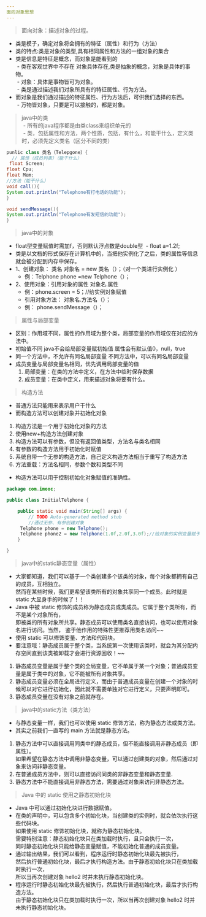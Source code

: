 ```yaml
---
面向对象思想
---  
```

> 面向对象：描述对象的过程。  
  - 类是模子，确定对象将会拥有的特征（属性）和行为（方法）  
  - 类的特点:类是对象的类型,具有相同属性和方法的一组对象的集合  
  - 类是信息是特征是概念，而对象是能看到的  
  - 类在客观世界中不存在  对象具体存在,类是抽象的概念，对象是具体的事物。  
  - 对象：具体是事物皆可为对象。  
  - 类是通过描述我们对象所具有的特征属性、行为方法。  
  - 而对象是我们通过描述的特征属性、行为方法后，可供我们选择的东西。  
  - 万物皆对象，只要是可以接触的，都是对象。  

> java中的类  
  - 所有的java程序都是由类class来组织单元的  
  - 类，包括属性和方法，两个性质，包括，有什么，和能干什么，定义类时，必须先定义类名（区分不同的类）  
```java  
punlic class 类名（Telepgone）{
  // 属性（成员列表）（能干什么）
 float Screen;
float Cpu;
float Mem;
//方法（能干什么）
void call(){
System.out.println("Telephone有打电话的功能");
}

void sendMessage(){
System.out.println("Telephone有发短信的功能");
}
```  

> java中的对象  
- float型变量赋值时需加f，否则默认浮点数是double型
  - float a=1.2f;  
- 类是以文档的形式保存在计算机中的，当把他实例化了之后，类的属性等信息就会被分配到内存中保存。  
- 1、创建对象： 类名 对象名 = new 类名（）；（对一个类进行实例化 ）  
    - 例：Telphone phone =new Telphone（）；  
- 2、使用对象：引用对象的属性 对象名.属性  
    - 例：phone.screen = 5；//给实例对象赋值  
    - 引用对象方法： 对象名.方法名（）；  
    - 例： phone.sendMessage（）；  

> 属性与局部变量  
- 区别：作用域不同，属性的作用域为整个类，局部变量的作用域仅在对应的方法中。  
- 初始值不同 java不会给局部变量赋初始值 属性会有默认值0，null，true  
- 同一个方法中，不允许有同名局部变量 不同方法中，可以有同名局部变量  
- 成员变量与局部变量名相同，优先调用局部变量的值  
  1. 局部变量：在类的方法中定义，在方法中临时保存数据  
  2. 成员变量：在类中定义，用来描述对象将要有什么。  

> 构造方法  
- 普通方法只能用来表示用户干什么  
- 而构造方法可以创建对象并初始化对象  
1. 构造方法是一个用于初始化对象的方法
2. 使用new+构造方法创建对象
3. 构造方法可以有参数，但没有返回值类型，方法名与类名相同
4. 有参数的构造方法用于初始化时赋值
5. 系统自带一个无参的构造方法，自己定义构造方法相当于重写了构造方法
6. 方法重载：方法名相同，参数个数和类型不同  
- 构造方法可以用于控制初始化对象赋值的准确性。  
```java  
package com.imooc;

public class InitialTelphone {

	public static void main(String[] args) {
		// TODO Auto-generated method stub
		//通过无参、有参创建对象
     Telphone phone = new Telphone();
     Telphone phone2 = new Telphone(1.0f,2.0f,3.0f);//给对象的实例变量赋予初值
	}

}
```

> java中的static静态变量（属性）  
- 大家都知道，我们可以基于一个类创建多个该类的对象，每个对象都拥有自己的成员，互相独立。  
	然而在某些时候，我们更希望该类所有的对象共享同一个成员。此时就是 static 大显身手的时候了！！  
- Java 中被 static 修饰的成员称为静态成员或类成员。它属于整个类所有，而不是某个对象所有，  
	即被类的所有对象所共享。静态成员可以使用类名直接访问，也可以使用对象名进行访问。当然，
	鉴于他作用的特殊性更推荐用类名访问~~  
- 使用 static 可以修饰变量、方法和代码块。  
- 要注意哦：静态成员属于整个类，当系统第一次使用该类时，就会为其分配内存空间直到该类被卸载才会进行资源回收！~~  
1. 静态成员变量是属于整个类的全局变量，它不单属于某一个对象；普通成员变量是属于类中的对象，它不能被所有对象共享。  
2. 静态成员变量必须在全局进行定义，而由于普通成员变量在创建一个对象的时候可以对它进行初始化，因此就不需要单独对它进行定义，只要声明即可。  
3. 静态成员变量在没有对象之前就存在。  

> java中的static方法（类方法）  
- 与静态变量一样，我们也可以使用 static 修饰方法，称为静态方法或类方法。  
- 其实之前我们一直写的 main 方法就是静态方法。  
1. 静态方法中可以直接调用同类中的静态成员，但不能直接调用非静态成员（即属性）。  
	如果希望在静态方法中调用非静态变量，可以通过创建类的对象，然后通过对象来访问非静态变量。  
2. 在普通成员方法中，则可以直接访问同类的非静态变量和静态变量.  
3. 静态方法中不能直接调用非静态方法，需要通过对象来访问非静态方法。  

> Java 中的 static 使用之静态初始化块  
- Java 中可以通过初始化块进行数据赋值。  
- 在类的声明中，可以包含多个初始化块，当创建类的实例时，就会依次执行这些代码块。  
	如果使用 static 修饰初始化块，就称为静态初始化块。   
	需要特别注意：静态初始化块只在类加载时执行，且只会执行一次，  
	同时静态初始化块只能给静态变量赋值，不能初始化普通的成员变量。  
- 通过输出结果，我们可以看到，程序运行时静态初始化块最先被执行，  
	然后执行普通初始化块，最后才执行构造方法。由于静态初始化块只在类加载时执行一次，  
	所以当再次创建对象 hello2 时并未执行静态初始化块。  
- 程序运行时静态初始化块最先被执行，然后执行普通初始化块，最后才执行构造方法。  
	由于静态初始化块只在类加载时执行一次，所以当再次创建对象 hello2 时并未执行静态初始化块。  
  
